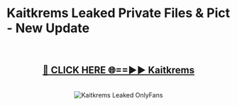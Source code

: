 # Kaitkrems Leaked Private Files & Pict - New Update
<br>
<div align="center">
<h2><a href="https://mediafilles.blogspot.com/?title=Kaitkrems" rel="nofollow">🔴 CLICK HERE 🌐==►► Kaitkrems</a></h2>
<br>
<a href="https://mediafilles.blogspot.com/?title=Kaitkrems" rel="nofollow" data-target="animated-image.originalLink"><img src="https://i.ibb.co.com/WyWwxjT/player-gif2.gif" alt="Kaitkrems Leaked OnlyFans" style="max-width: 100%; display: inline-block;" data-target="animated-image.originalImage"></a>
</div>
<br>